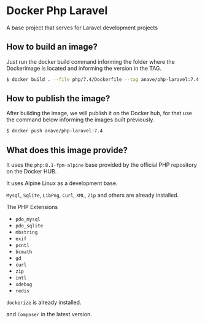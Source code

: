 # Docker Php Laravel

A base project that serves for Laravel development projects

## How to build an image?
Just run the docker build command informing the folder where the Dockerimage is located and informing the version in the TAG.

````bash
$ docker build . --file php/7.4/Dockerfile --tag anave/php-laravel:7.4
````

## How to publish the image?
After building the image, we will publish it on the Docker hub, for that use the command below informing the images built previously.

```bash
$ docker push anave/php-laravel:7.4
```

## What does this image provide?

It uses the `php:8.1-fpm-alpine` base provided by the official PHP repository on the Docker HUB.

It uses Alpine Linux as a development base.

`Mysql`, `Sqlite`, `LibPng`, `Curl`, `XML`, `Zip` and others are already installed.

The PHP Extensions
- `pdo_mysql`
- `pdo_sqlite`
- `mbstring`
- `exif`
- `pcntl`
- `bcmath`
- `gd`
- `curl`
- `zip`
- `intl`
- `xdebug`
- `redis`

`dockerize` is already installed.

and `Composer` in the latest version.